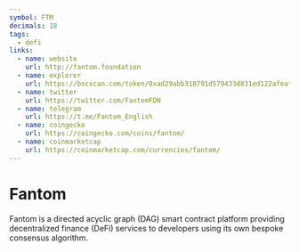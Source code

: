 ```yaml
---
symbol: FTM
decimals: 18
tags:
  - defi
links:
  - name: website
    url: http://fantom.foundation
  - name: explorer
    url: https://bscscan.com/token/0xad29abb318791d579433d831ed122afeaf29dcfe
  - name: twitter
    url: https://twitter.com/FantomFDN
  - name: telegram
    url: https://t.me/Fantom_English
  - name: coingecko
    url: https://coingecko.com/coins/fantom/
  - name: coinmarketcap
    url: https://coinmarketcap.com/currencies/fantom/
---
```


# Fantom

Fantom is a directed acyclic graph (DAG) smart contract platform providing decentralized finance (DeFi) services to developers using its own bespoke consensus algorithm.

